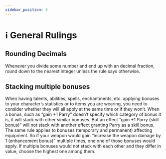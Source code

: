 ```yaml
---
sidebar_position: 4
---
```


# ℹ️ General Rulings

## Rounding Decimals

Whenever you divide some number and end up with an decimal fraction, round down to the nearest integer unless the rule says otherwise.

## Stacking multiple bonuses

When having talents, abilities, spells, enchantments, etc. applying bonuses to your character’s statistics or to items you are wearing, you need to consider whether they will all apply at the same time or if they won’t. When a bonus, such as “gain +1 Parry” doesn’t specify which category of bonus it is, it will stack with other similar bonuses. But an effect “gain +1 Parry (skill bonus)” will not stack with another effect granting Parry as a skill bonus. The same rule applies to bonuses (temporary and permanent) affecting equipment. So if your weapon would gain “increase the weapon damage by 1 (enhancement bonus)” multiple times, one one of those bonuses would apply. If multiple bonuses would not stack with each other and they differ in value, choose the highest one among them.
